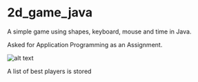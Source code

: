 # 2d_game_java

A simple game using shapes, keyboard, mouse and time in Java.

Asked for Application Programming as an Assignment.

![alt text](https://github.com/emeyva/2d_game_java/blob/master/gamescreen.png)


A list of best players is stored
